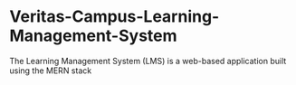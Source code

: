 # Veritas-Campus-Learning-Management-System
The Learning Management System (LMS) is a web-based application built using the MERN stack
